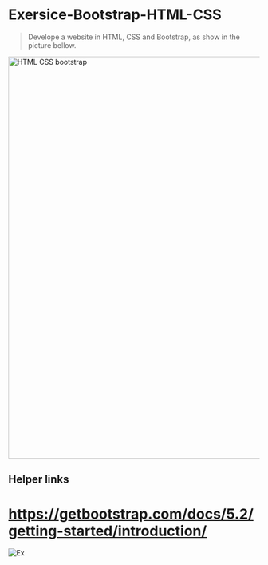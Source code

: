 # Exersice-Bootstrap-HTML-CSS
> Develope a website in HTML, CSS and Bootstrap, as show in the picture bellow.

<img width="805" alt="HTML   CSS   bootstrap" src="https://user-images.githubusercontent.com/92260175/187416538-97c0e7f0-37e3-4812-bb5f-fed41efc7530.png">

## Helper links 
# https://getbootstrap.com/docs/5.2/getting-started/introduction/

![Ex](https://user-images.githubusercontent.com/103147207/187458742-547ffaf7-4845-49f4-b6a6-f27d0e82d387.PNG)
